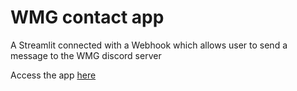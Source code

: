 # WMG contact app

A Streamlit connected with a Webhook which allows user to send a message to the WMG discord server

Access the app [here](https://wmgcontactapp-wesnothmoddersguild.streamlit.app/)

